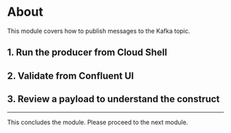 # About

This module covers how to publish messages to the Kafka topic.

## 1. Run the producer from Cloud Shell



## 2. Validate from Confluent UI




## 3. Review a payload to understand the construct




<hr>
This concludes the module. Please proceed to the next module.
